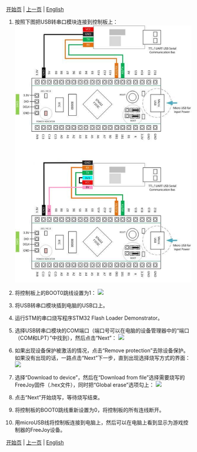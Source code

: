 

[开始页](../README.md) | [上一页](Windows下刷写固件.md) | [English](../eng/Flashing-firmware-with-USB-UART-converter.md)

1. 按照下图把USB转串口模块连接到控制板上：
![](../images/6.jpg)

2. 将控制板上的BOOT0跳线设置为1：
![](../images/7.jpg)

3. 将USB转串口模块插到电脑的USB口上。

4. 运行STM的串口烧写程序STM32 Flash Loader Demonstrator。

5. 选择USB转串口模块的COM端口（端口号可以在电脑的设备管理器中的“端口（COM和LPT）”中找到），然后点击“Next”：
![](../images/8.png)

6. 如果出现设备保护被激活的情况，点击“Remove protection”去除设备保护。如果没有出现的话，一路点击“Next”下一步，直到出现选择烧写方式的界面：
![](../images/9.png)

7. 选择“Download to device”，然后在“Download from file”选择需要烧写的FreeJoy固件（.hex文件），同时把“Global erase”选项勾上：
![](../images/10.png)

8. 点击“Next”开始烧写，等待烧写结束。

9. 将控制板的BOOT0跳线重新设置为0，将控制板的所有连线断开。

10. 用microUSB线将控制板连接到电脑上，然后可以在电脑上看到显示为游戏控制器的FreeJoy设备。

[开始页](../README.md) | [上一页](Windows下刷写固件.md) | [English](../eng/Flashing-firmware-with-USB-UART-converter.md)
